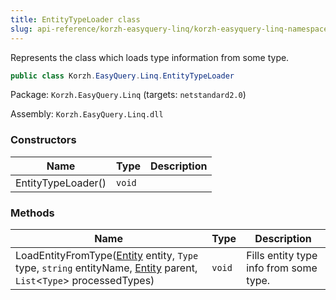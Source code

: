 ```yaml
---
title: EntityTypeLoader class
slug: api-reference/korzh-easyquery-linq/korzh-easyquery-linq-namespace/entitytypeloader-class
---
```


Represents the class which loads type information from some type.
```csharp
public class Korzh.EasyQuery.Linq.EntityTypeLoader

```
Package: `Korzh.EasyQuery.Linq` (targets: `netstandard2.0`)

Assembly: `Korzh.EasyQuery.Linq.dll`

### Constructors

| Name | Type | Description | 
| --- | --- | --- | 
| EntityTypeLoader() | `void` |  | 


### Methods

| Name | Type | Description | 
| --- | --- | --- | 
| LoadEntityFromType([Entity](//easyquery/docs/api-reference/korzh-easyquery/korzh-easyquery-namespace/entity-class) entity, `Type` type, `string` entityName, [Entity](//easyquery/docs/api-reference/korzh-easyquery/korzh-easyquery-namespace/entity-class) parent, `List`&lt;`Type`&gt; processedTypes) | `void` | Fills entity type info from some type. |